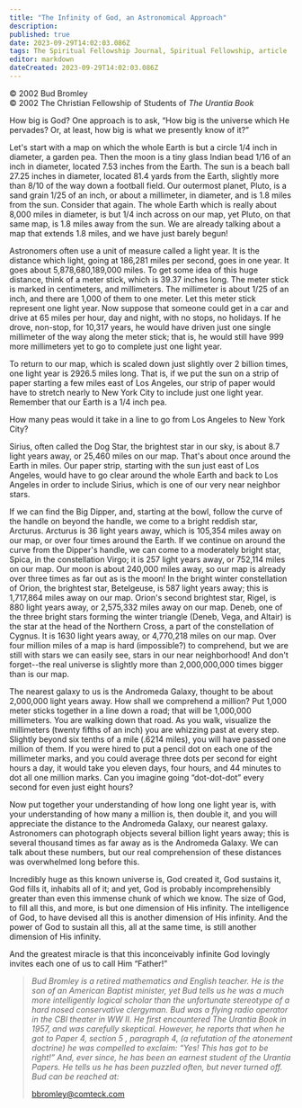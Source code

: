 ```yaml
---
title: "The Infinity of God, an Astronomical Approach"
description: 
published: true
date: 2023-09-29T14:02:03.086Z
tags: The Spiritual Fellowship Journal, Spiritual Fellowship, article
editor: markdown
dateCreated: 2023-09-29T14:02:03.086Z
---
```


<p class="v-card v-sheet theme--light gray lighten-3 px-2">© 2002 Bud Bromley<br>© 2002 The Christian Fellowship of Students of <i>The Urantia Book</i></p>

How big is God? One approach is to ask, “How big is the universe which He pervades? Or, at least, how big is what we presently know of it?”

Let's start with a map on which the whole Earth is but a circle 1/4 inch in diameter, a garden pea. Then the moon is a tiny glass Indian bead 1/16 of an inch in diameter, located 7.53 inches from the Earth. The sun is a beach ball 27.25 inches in diameter, located 81.4 yards from the Earth, slightly more than 8/10 of the way down a football field. Our outermost planet, Pluto, is a sand grain 1/25 of an inch, or about a millimeter, in diameter, and is 1.8 miles from the sun. Consider that again. The whole Earth which is really about 8,000 miles in diameter, is but 1/4 inch across on our map, yet Pluto, on that same map, is 1.8 miles away from the sun. We are already talking about a map that extends 1.8 miles, and we have just barely begun!

Astronomers often use a unit of measure called a light year. It is the distance which light, going at 186,281 miles per second, goes in one year. It goes about 5,878,680,189,000 miles. To get some idea of this huge distance, think of a meter stick, which is 39.37 inches long. The meter stick is marked in centimeters, and millimeters. The millimeter is about 1/25 of an inch, and there are 1,000 of them to one meter. Let this meter stick represent one light year. Now suppose that someone could get in a car and drive at 65 miles per hour, day and night, with no stops, no holidays. If he drove, non-stop, for 10,317 years, he would have driven just one single millimeter of the way along the meter stick; that is, he would still have 999 more millimeters yet to go to complete just one light year.

To return to our map, which is scaled down just slightly over 2 billion times, one light year is 2926.5 miles long. That is, if we put the sun on a strip of paper starting a few miles east of Los Angeles, our strip of paper would have to stretch nearly to New York City to include just one light year. Remember that our Earth is a 1/4 inch pea.

How many peas would it take in a line to go from Los Angeles to New York City?

Sirius, often called the Dog Star, the brightest star in our sky, is about 8.7 light years away, or 25,460 miles on our map. That's about once around the Earth in miles. Our paper strip, starting with the sun just east of Los Angeles, would have to go clear around the whole Earth and back to Los Angeles in order to include Sirius, which is one of our very near neighbor stars.

If we can find the Big Dipper, and, starting at the bowl, follow the curve of the handle on beyond the handle, we come to a bright reddish star, Arcturus. Arcturus is 36 light years away, which is 105,354 miles away on our map, or over four times around the Earth. If we continue on around the curve from the Dipper's handle, we can come to a moderately bright star, Spica, in the constellation Virgo; it is 257 light years away, or 752,114 miles on our map. Our moon is about 240,000 miles away, so our map is already over three times as far out as is the moon! In the bright winter constellation of Orion, the brightest star, Betelgeuse, is 587 light years away; this is 1,717,864 miles away on our map. Orion's second brightest star, Rigel, is 880 light years away, or 2,575,332 miles away on our map. Deneb, one of the three bright stars forming the winter triangle (Deneb, Vega, and Altair) is the star at the head of the Northern Cross, a part of the constellation of Cygnus. It is 1630 light years away, or 4,770,218 miles on our map. Over four million miles of a map is hard (impossible?) to comprehend, but we are still with stars we can easily see, stars in our near neighborhood! And don't forget--the real universe is slightly more than 2,000,000,000 times bigger than is our map.

The nearest galaxy to us is the Andromeda Galaxy, thought to be about 2,000,000 light years away. How shall we comprehend a million? Put 1,000 meter sticks together in a line down a road; that will be 1,000,000 millimeters. You are walking down that road. As you walk, visualize the millimeters (twenty fifths of an inch) you are whizzing past at every step. Slightly beyond six tenths of a mile (.6214 miles), you will have passed one million of them. If you were hired to put a pencil dot on each one of the millimeter marks, and you could average three dots per second for eight hours a day, it would take you eleven days, four hours, and 44 minutes to dot all one million marks. Can you imagine going “dot-dot-dot” every second for even just eight hours?

Now put together your understanding of how long one light year is, with your understanding of how many a million is, then double it, and you will appreciate the distance to the Andromeda Galaxy, our nearest galaxy. Astronomers can photograph objects several billion light years away; this is several thousand times as far away as is the Andromeda Galaxy. We can talk about these numbers, but our real comprehension of these distances was overwhelmed long before this.

Incredibly huge as this known universe is, God created it, God sustains it, God fills it, inhabits all of it; and yet, God is probably incomprehensibly greater than even this immense chunk of which we know. The size of God, to fill all this, and more, is but one dimension of His infinity. The intelligence of God, to have devised all this is another dimension of His infinity. And the power of God to sustain all this, all at the same time, is still another dimension of His infinity.

And the greatest miracle is that this inconceivably infinite God lovingly invites each one of us to call Him “Father!”

> _Bud Bromley is a retired mathematics and English teacher. He is the son of an American Baptist minister, yet Bud tells us he was a much more intelligently logical scholar than the unfortunate stereotype of a hard nosed conservative clergyman. Bud was a flying radio operator in the CBI theater in WW II. He first encountered _The Urantia Book_ in 1957, and was carefully skeptical. However, he reports that when he got to Paper 4, section 5 , paragraph 4, (a refutation of the atonement doctrine) he was compelled to exclaim: “Yes! This has got to be right!” And, ever since, he has been an earnest student of the Urantia Papers. He tells us he has been puzzled often, but never turned off. Bud can be reached at:_
> 
> bbromley@comteck.com